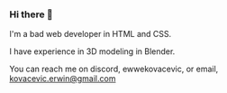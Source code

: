 ### Hi there 👋

I'm a bad web developer in HTML and CSS.

I have experience in 3D modeling in Blender.

You can reach me on discord, ewwekovacevic, or email, kovacevic.erwin@gmail.com

